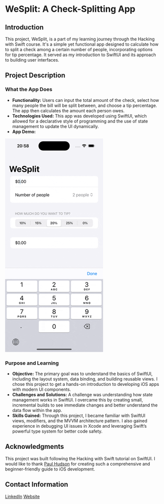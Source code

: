 # WeSplit: A Check-Splitting App

## Introduction

This project, WeSplit, is a part of my learning journey through the Hacking with Swift course. It's a simple yet functional app designed to calculate how to split a check among a certain number of people, incorporating options for tip percentage. It served as my introduction to SwiftUI and its approach to building user interfaces.

## Project Description

### What the App Does

- **Functionality:** Users can input the total amount of the check, select how many people the bill will be split between, and choose a tip percentage. The app then calculates the amount each person owes.
- **Technologies Used:** This app was developed using SwiftUI, which allowed for a declarative style of programming and the use of state management to update the UI dynamically.
- **App Demo:**
<img src="https://github.com/Masoud-Safari/WeSplit/blob/4fc71b2d3e3fd7da023a5f7980bb180bb7be7e5b/WeSplit-screen-recording.gif" width="320">

### Purpose and Learning

- **Objective:** The primary goal was to understand the basics of SwiftUI, including the layout system, data binding, and building reusable views. I chose this project to get a hands-on introduction to developing iOS apps with modern UI components.
- **Challenges and Solutions:** A challenge was understanding how state management works in SwiftUI. I overcame this by creating small, incremental builds to see immediate changes and better understand the data flow within the app.
- **Skills Gained:** Through this project, I became familiar with SwiftUI views, modifiers, and the MVVM architecture pattern. I also gained experience in debugging UI issues in Xcode and leveraging Swift’s powerful type system for better code safety.

## Acknowledgments

This project was built following the Hacking with Swift tutorial on SwiftUI. I would like to thank [Paul Hudson](https://www.hackingwithswift.com) for creating such a comprehensive and beginner-friendly guide to iOS development.

## Contact Information

[LinkedIn](https://www.linkedin.com/in/masoud-safari/)
[Website](https://masoudsafari.com)




